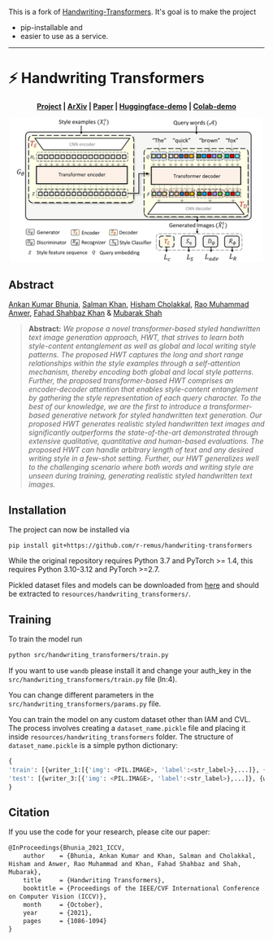 This is a fork of [Handwriting-Transformers](https://github.com/ankanbhunia/Handwriting-Transformers). It's goal is to make the project
 * pip-installable and
 * easier to use as a service.

---

# :zap: Handwriting Transformers
  
<p align='center'>
  <b>
    <a href="https://ankanbhunia.github.io/Handwriting-Transformers/">Project</a>
    |
    <a href="https://arxiv.org/abs/2104.03964">ArXiv</a>
    | 
    <a href="https://openaccess.thecvf.com/content/ICCV2021/papers/Bhunia_Handwriting_Transformers_ICCV_2021_paper.pdf">Paper</a>
    | 
    <a href="https://ankankbhunia-hwt.hf.space/">Huggingface-demo</a>
    | 
    <a href="https://colab.research.google.com/github/ankanbhunia/Handwriting-Transformers/blob/main/demo.ipynb">Colab-demo</a>
  </b>
</p>
<p align="center">
  <img src=resources/figures/mainfigure.jpg width="500"/>
</p>


 ## Abstract
 
[Ankan Kumar Bhunia](https://scholar.google.com/citations?user=2leAc3AAAAAJ&hl=en),
[Salman Khan](https://scholar.google.com/citations?user=M59O9lkAAAAJ&hl=en),
[Hisham Cholakkal](https://scholar.google.com/citations?user=bZ3YBRcAAAAJ&hl=en), 
[Rao Muhammad Anwer](https://scholar.google.fi/citations?user=_KlvMVoAAAAJ&hl=en),
[Fahad Shahbaz Khan](https://scholar.google.ch/citations?user=zvaeYnUAAAAJ&hl=en&oi=ao) &
[Mubarak Shah](https://scholar.google.com/citations?user=p8gsO3gAAAAJ&hl=en)


> **Abstract:** 
>*We propose a novel transformer-based styled handwritten text image generation approach, HWT, that strives to learn both style-content entanglement as well as global and local writing style patterns. The proposed HWT captures the long and short range  relationships within the style examples through a self-attention mechanism, thereby encoding both global and local style patterns. Further, the proposed transformer-based HWT comprises an encoder-decoder attention that enables style-content entanglement by gathering the style representation of each query character. To the best of our knowledge, we are the first to introduce a transformer-based generative network for styled handwritten text generation. Our proposed HWT generates realistic styled handwritten text images and significantly outperforms the state-of-the-art demonstrated through extensive qualitative, quantitative and human-based evaluations. The proposed HWT can handle arbitrary length of text and any desired writing style in a few-shot setting. Further, our HWT generalizes well to the challenging scenario where both words and writing style are unseen during training, generating realistic styled handwritten text images.* 


## Installation

The project can now be installed via
```
pip install git+https://github.com/r-remus/handwriting-transformers
``` 

While the original repository requires Python 3.7 and PyTorch >= 1.4, this requires Python 3.10-3.12 and PyTorch >=2.7.

Pickled dataset files and models can be downloaded from [here](https://drive.google.com/file/d/16g9zgysQnWk7-353_tMig92KsZsrcM6k/view?usp=sharing) and should be extracted to ```resources/handwriting_transformers/```.


## Training

To train the model run

```bash
python src/handwriting_transformers/train.py
```

If you want to use ```wandb``` please install it and change your auth_key in the ```src/handwriting_transformers/train.py``` file (ln:4). 

You can change different parameters in the ```src/handwriting_transformers/params.py``` file.

You can train the model on any custom dataset other than IAM and CVL. The process involves creating a ```dataset_name.pickle``` file and placing it inside ```resources/handwriting_transformers``` folder. The structure of ```dataset_name.pickle``` is a simple python dictionary:

```python
{
'train': [{writer_1:[{'img': <PIL.IMAGE>, 'label':<str_label>},...]}, {writer_2:[{'img': <PIL.IMAGE>, 'label':<str_label>},...]},...], 
'test': [{writer_3:[{'img': <PIL.IMAGE>, 'label':<str_label>},...]}, {writer_4:[{'img': <PIL.IMAGE>, 'label':<str_label>},...]},...], 
}
```


## Citation

If you use the code for your research, please cite our paper:

```
@InProceedings{Bhunia_2021_ICCV,
    author    = {Bhunia, Ankan Kumar and Khan, Salman and Cholakkal, Hisham and Anwer, Rao Muhammad and Khan, Fahad Shahbaz and Shah, Mubarak},
    title     = {Handwriting Transformers},
    booktitle = {Proceedings of the IEEE/CVF International Conference on Computer Vision (ICCV)},
    month     = {October},
    year      = {2021},
    pages     = {1086-1094}
}
```

